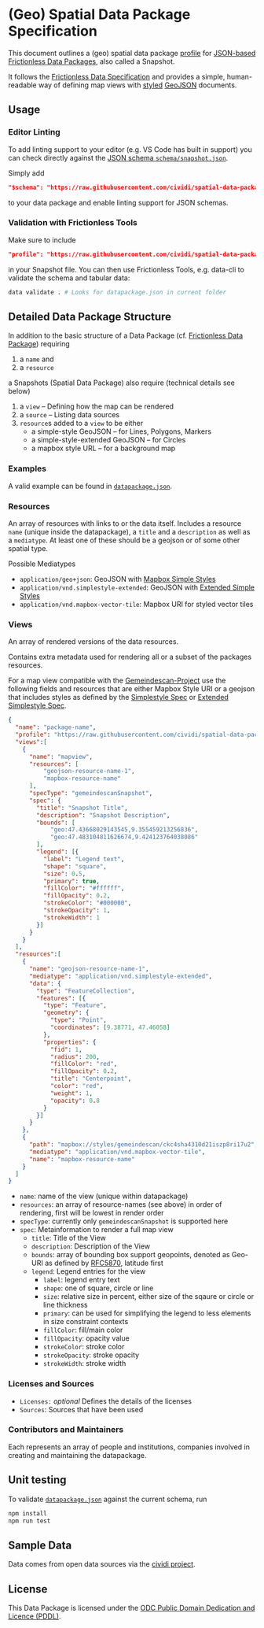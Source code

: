# (Geo) Spatial Data Package Specification

This document outlines a (geo) spatial data package [profile](https://specs.frictionlessdata.io/profiles/) for [JSON-based](https://en.wikipedia.org/wiki/JSON) [Frictionless Data Packages](https://specs.frictionlessdata.io/data-package/), also called a Snapshot.

It follows the [Frictionless Data Specification](https://frictionlessdata.io) and provides a simple, human-readable way of defining map views with [styled](https://github.com/cividi/simplestyle-extended-spec) [GeoJSON](https://geojson.org) documents.

## Usage

### Editor Linting

To add linting support to your editor (e.g. VS Code has built in support) you can check directly against the [JSON schema `schema/snapshot.json`](schema/snapshot.json).

Simply add
```json
"$schema": "https://raw.githubusercontent.com/cividi/spatial-data-package-spec/main/schemas/snapshot.json"
```
to your data package and enable linting support for JSON schemas.

### Validation with Frictionless Tools

Make sure to include 
```json
"profile": "https://raw.githubusercontent.com/cividi/spatial-data-package-spec/main/schemas/snapshot.json"
```
in your Snapshot file. You can then use Frictionless Tools, e.g. data-cli to validate the schema and tabular data:
```sh
data validate . # Looks for datapackage.json in current folder
```

## Detailed Data Package Structure

In addition to the basic structure of a Data Package (cf. [Frictionless Data Package](https://specs.frictionlessdata.io/data-package/)) requiring

1. a `name` and
1. a `resource`

a Snapshots (Spatial Data Package) also require (technical details see below)

1. a `view` – Defining how the map can be rendered
1. a `source` – Listing data sources
1. `resource`s added to a `view` to be either
   - a simple-style GeoJSON – for Lines, Polygons, Markers
   - a simple-style-extended GeoJSON – for Circles
   - a mapbox style URL – for a background map

### Examples

A valid example can be found in [`datapackage.json`](datapackage.json).

### Resources

An array of resources with links to or the data itself. Includes a resource `name` (unique inside the datapackage), a `title` and a `description` as well as a `mediatype`. At least one of these should be a geojson or of some other spatial type.

Possible Mediatypes

- `application/geo+json`: GeoJSON with [Mapbox Simple Styles](https://github.com/mapbox/simplestyle-spec)
- `application/vnd.simplestyle-extended`: GeoJSON with [Extended Simple Styles](https://github.com/cividi/simplestyle-extended-spec)
- `application/vnd.mapbox-vector-tile`: Mapbox URI for styled vector tiles

### Views

An array of rendered versions of the data resources.

Contains extra metadata used for rendering all or a subset of the packages resources.

For a map view compatible with the [Gemeindescan-Project](https://bitbucket.org/cividi/gemeindescan-webui) use the following fields and resources that are either Mapbox Style URI or a geojson that includes styles as defined by the [Simplestyle Spec](https://github.com/mapbox/simplestyle-spec) or [Extended Simplestyle Spec](https://github.com/cividitech/simplestyle-extended-spec).

```json
{
  "name": "package-name",
  "profile": "https://raw.githubusercontent.com/cividi/spatial-data-package-spec/main/schemas/snapshot.json",
  "views":[
    {
      "name": "mapview",
      "resources": [
          "geojson-resource-name-1",
          "mapbox-resource-name"
      ],
      "specType": "gemeindescanSnapshot",
      "spec": {
        "title": "Snapshot Title",
        "description": "Snapshot Description",
        "bounds": [
            "geo:47.43668029143545,9.355459213256836",
            "geo:47.483104811626674,9.424123764038086"
        ],
        "legend": [{
          "label": "Legend text",
          "shape": "square",
          "size": 0.5,
          "primary": true,
          "fillColor": "#ffffff",
          "fillOpacity": 0.2,
          "strokeColor": "#000000",
          "strokeOpacity": 1,
          "strokeWidth": 1
        }]
      }
    }
  ],
  "resources":[
    {
      "name": "geojson-resource-name-1",
      "mediatype": "application/vnd.simplestyle-extended",
      "data": {
        "type": "FeatureCollection",
        "features": [{
          "type": "Feature",
          "geometry": {
            "type": "Point",
            "coordinates": [9.38771, 47.46058]
          },
          "properties": {
            "fid": 1,
            "radius": 200,
            "fillColor": "red",
            "fillOpacity": 0.2,
            "title": "Centerpoint",
            "color": "red",
            "weight": 1,
            "opacity": 0.8
          }
        }]
      }
    },
    {
      "path": "mapbox://styles/gemeindescan/ckc4sha4310d21iszp8ri17u2",
      "mediatype": "application/vnd.mapbox-vector-tile",
      "name": "mapbox-resource-name"
    }
  ]
}
```

- `name`: name of the view (unique within datapackage)
- `resources`: an array of resource-names (see above) in order of rendering, first will be lowest in render order
- `specType`: currently only `gemeindescanSnapshot` is supported here
- `spec`: Metainformation to render a full map view
  - `title`: Title of the View
  - `description`: Description of the View 
  - `bounds`: array of bounding box support geopoints, denoted as Geo-URI as defined by [RFC5870](https://tools.ietf.org/html/rfc5870), latitude first
  - `legend`: Legend entries for the view
    - `label`: legend entry text
    - `shape`: one of square, circle or line
    - `size`: relative size in percent, either size of the sqaure or circle or line thickness
    - `primary`: can be used for simplifying the legend to less elements in size constraint contexts
    - `fillColor`: fill/main color
    - `fillOpacity`: opacity value
    - `strokeColor`: stroke color
    - `strokeOpacity`: stroke opacity
    - `strokeWidth`: stroke width

### Licenses and Sources

- `Licenses:` *optional* Defines the details of the licenses
- `Sources`: Sources that have been used

### Contributors and Maintainers

Each represents an array of people and institutions, companies involved in creating and maintaining the datapackage. 

## Unit testing

To validate [`datapackage.json`](datapackage.json) against the current schema, run

```sh
npm install
npm run test
```

## Sample Data

Data comes from open data sources via the [cividi project](https://cividi.ch).

## License

This Data Package is licensed under the [ODC Public Domain Dedication and Licence (PDDL)](LICENSE).
